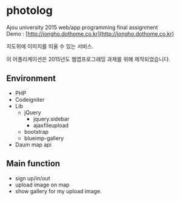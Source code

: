 # photolog

Ajou university 2015 web/app programming final assignment<br>
Demo : [http://jongho.dothome.co.kr](http://jongho.dothome.co.kr)

지도위에 이미지를 띄울 수 있는 서비스.

이 어플리케이션은 2015년도 웹앱프로그래밍 과제를 위해 제작되었습니다.

Environment
-----------
- PHP
- Codeigniter
- Lib
    * jQuery
        + jquery.sidebar
        + ajaxfileupload
    * bootstrap
    * blueimp-gallery
- Daum map api

Main function
------------
- sign up/in/out
- upload image on map
- show gallery for my upload image.